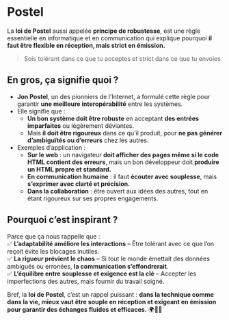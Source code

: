 # Postel

La **loi de Postel** aussi appelée **principe de robustesse**, est une règle essentielle en informatique et en communication qui explique pourquoi **il faut être flexible en réception, mais strict en émission.**  

> Sois tolérant dans ce que tu acceptes et strict dans ce que tu envoies

## En gros, ça signifie quoi ?

- **Jon Postel**, un des pionniers de l’Internet, a formulé cette règle pour garantir **une meilleure interopérabilité** entre les systèmes.  
- Elle signifie que :  
  - **Un bon système doit être robuste** en acceptant **des entrées imparfaites** ou légèrement déviantes.  
  - Mais **il doit être rigoureux** dans ce qu’il produit, pour **ne pas générer d’ambiguïtés ou d’erreurs** chez les autres.  
- Exemples d’application :  
  - **Sur le web** : un navigateur **doit afficher des pages même si le code HTML contient des erreurs**, mais un bon développeur doit **produire un HTML propre et standard.**  
  - **En communication humaine** : il faut **écouter avec souplesse**, mais **s’exprimer avec clarté et précision.**  
  - **Dans la collaboration** : être ouvert aux idées des autres, tout en étant rigoureux sur ses propres engagements.  

## Pourquoi c’est inspirant ?

Parce que ça nous rappelle que :  
✅ **L’adaptabilité améliore les interactions** – Être tolérant avec ce que l’on reçoit évite les blocages inutiles.  
✅ **La rigueur prévient le chaos** – Si tout le monde émettait des données ambiguës ou erronées, **la communication s’effondrerait**.  
✅ **L’équilibre entre souplesse et exigence est la clé** – Accepter les imperfections des autres, mais fournir du travail soigné.  

Bref, la **loi de Postel**, c’est un rappel puissant : **dans la technique comme dans la vie, mieux vaut être souple en réception et exigeant en émission pour garantir des échanges fluides et efficaces.** 🌍🔄🚀
